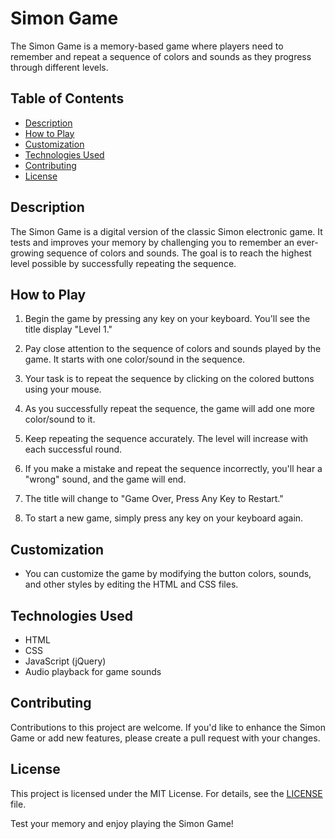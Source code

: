 # Simon Game

The Simon Game is a memory-based game where players need to remember and repeat a sequence of colors and sounds as they progress through different levels.

## Table of Contents

- [Description](#description)
- [How to Play](#how-to-play)
- [Customization](#customization)
- [Technologies Used](#technologies-used)
- [Contributing](#contributing)
- [License](#license)

## Description

The Simon Game is a digital version of the classic Simon electronic game. It tests and improves your memory by challenging you to remember an ever-growing sequence of colors and sounds. The goal is to reach the highest level possible by successfully repeating the sequence.

## How to Play

1. Begin the game by pressing any key on your keyboard. You'll see the title display "Level 1."

2. Pay close attention to the sequence of colors and sounds played by the game. It starts with one color/sound in the sequence.

3. Your task is to repeat the sequence by clicking on the colored buttons using your mouse.

4. As you successfully repeat the sequence, the game will add one more color/sound to it.

5. Keep repeating the sequence accurately. The level will increase with each successful round.

6. If you make a mistake and repeat the sequence incorrectly, you'll hear a "wrong" sound, and the game will end.

7. The title will change to "Game Over, Press Any Key to Restart."

8. To start a new game, simply press any key on your keyboard again.

## Customization

- You can customize the game by modifying the button colors, sounds, and other styles by editing the HTML and CSS files.

## Technologies Used

- HTML
- CSS
- JavaScript (jQuery)
- Audio playback for game sounds

## Contributing

Contributions to this project are welcome. If you'd like to enhance the Simon Game or add new features, please create a pull request with your changes.

## License

This project is licensed under the MIT License. For details, see the [LICENSE](LICENSE) file.

Test your memory and enjoy playing the Simon Game!

